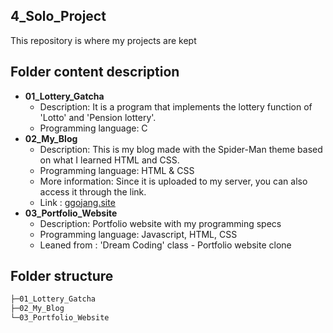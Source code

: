 ## 4_Solo_Project
This repository is where my projects are kept 


## Folder content description
* **01_Lottery_Gatcha**
  - Description: It is a program that implements the lottery function of 'Lotto' and 'Pension lottery'.
  - Programming language: C
* **02_My_Blog**
  - Description: This is my blog made with the Spider-Man theme based on what I learned HTML and CSS.
  - Programming language: HTML & CSS
  - More information: Since it is uploaded to my server, you can also access it through the link.
  - Link : [ggojang.site](https://ggojang.site)
* **03_Portfolio_Website**
  - Description: Portfolio website with my programming specs
  - Programming language: Javascript, HTML, CSS
  - Leaned from : 'Dream Coding' class - Portfolio website clone



## Folder structure

```bash
├─01_Lottery_Gatcha
├─02_My_Blog
└─03_Portfolio_Website
```
